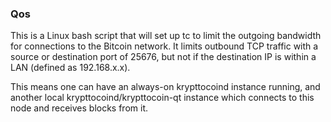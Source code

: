 ### Qos ###

This is a Linux bash script that will set up tc to limit the outgoing bandwidth for connections to the Bitcoin network. It limits outbound TCP traffic with a source or destination port of 25676, but not if the destination IP is within a LAN (defined as 192.168.x.x).

This means one can have an always-on krypttocoind instance running, and another local krypttocoind/krypttocoin-qt instance which connects to this node and receives blocks from it.
